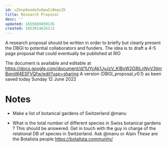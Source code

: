 ```yaml
---
id: u2knp6eada3o9pw2i0maz2h
title: Research Proposal
desc: ''
updated: 1655669450136
created: 1653914626113
---
```



A research proposal should be written in order to briefly but clearly present the DBGI to potential collaborators and funders.
The idea is to draft a 4-5 page proposal that could eventually be published at RIO

The document is available and editable at https://docs.google.com/document/d/1UYcAk1JyJzV_KIBxW2G8ILnNyV3jImBqroW4ESFVQfw/edit?usp=sharing
A version (DBGI_proposal_v0.1) as been saved today Sunday 12 June 2022 




# Notes

- Make a list of botanical gardens of Switzerland
@manu


- What is the total number of different species in Swiss botanical gardens ?
This should be answered. Get in touch with the guy in charge of the relational DB of species in Switzerland. Ask @manu or Alain 
These are the Botalista people https://botalista.community/